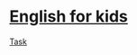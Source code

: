 # [English for kids](https://not-saint-english-for-kids.netlify.app/)

[Task](https://github.com/rolling-scopes-school/tasks/blob/master/tasks/rslang/english-for-kids.md)